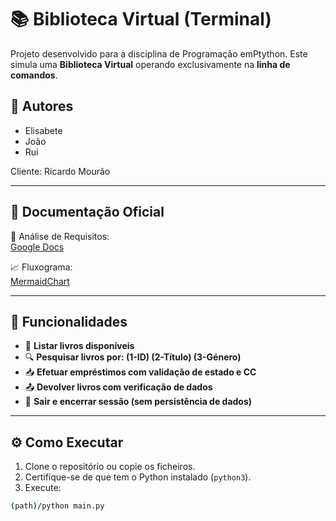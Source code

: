 # 📚 Biblioteca Virtual (Terminal)

Projeto desenvolvido para a disciplina de Programação emPtython. Este simula uma **Biblioteca Virtual** operando exclusivamente na **linha de comandos**.

## 👥 Autores

- Elisabete
- João
- Rui

Cliente: Ricardo Mourão

---

## 🧾 Documentação Oficial

📄 Análise de Requisitos:  
[Google Docs](https://docs.google.com/document/d/19NEt6_TszboO95J8xVxOGWKU7ZNjTXscvpYAhNj_08k/edit?tab=t.0#heading=h.nph3xc5e7hqv)

📈 Fluxograma:  
[MermaidChart](https://www.mermaidchart.com/app/projects/fa978c98-6cb9-4e58-90db-0b02a9186fb8/diagrams/e8fdc7bf-cf2a-4ac5-9f17-523d29007b88/version/v0.1/edit)

---

## 🧱 Funcionalidades

- 📜 **Listar livros disponíveis**
- 🔍 **Pesquisar livros por: (1-ID) (2-Título) (3-Género)**
- 📥 **Efetuar empréstimos com validação de estado e CC**
- 📤 **Devolver livros com verificação de dados**
- 🚫 **Sair e encerrar sessão (sem persistência de dados)**

---

## ⚙️ Como Executar

1. Clone o repositório ou copie os ficheiros.
2. Certifique-se de que tem o Python instalado (`python3`).
3. Execute:

```bash
(path)/python main.py
```
